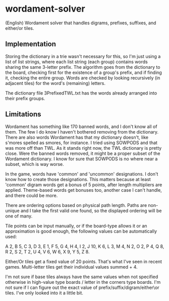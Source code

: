 wordament-solver
================

(English) Wordament solver that handles digrams, prefixes, suffixes, and either/or tiles.

Implementation
--------------

Storing the dictionary in a trie wasn't necessary for this, so I'm just using a list of list strings, where each list string (each group) contains words sharing the same 3-letter prefix. The algorithm goes from the dictionary to the board, checking first for the existence of a group's prefix, and if finding it, checking the entire group. Words are checked by looking recursively (in adjacent tiles) for the word's (remaining) letters.

The dictionary file 3PrefixedTWL.txt has the words already arranged into their prefix groups.

Limitations
-----------

Wordament has something like 170 banned words, and I don't know all of them. The few I do know I haven't bothered removing from the dictionary. There are also words Wordament has that my dictionary doesn't, like s'mores spelled as smores, for instance. I tried using SOWPODS and that was more off than TWL. As it stands right now, the TWL dictionary is pretty close. Were the banned words removed, it might be a proper subset of the Wordament dictionary. I know for sure that SOWPODS is no where near a subset, which is way worse.

In the game, words have 'common' and 'uncommon' designations. I don't know how to create those designations. This matters because at least 'common' digram words get a bonus of 5 points, after length multipliers are applied. Theme-based words get bonuses too, another case I can't handle, and there could be more.

There are ordering options based on physical path length. Paths are non-unique and I take the first valid one found, so the displayed ordering will be one of many.

Tile points can be input manually, or if the board-type allows it or an approximation is good enough, the following values can be automatically used:

A 2, B 5, C 3, D 3, E 1, F 5, G 4, H 4, I 2, J 10, K 6, L 3, M 4, N 2, O 2, P 4, Q 8, R 2, S 2, T 2, U 4, V 6, W 6, X 9, Y 5, Z 8.

Either/Or tiles get a fixed value of 20 points. That's what I've seen in recent games.
Multi-letter tiles get their individual values summed + 4.
 

I'm not sure if base tiles always have the same values when not specified otherwise in high-value type boards / letter in the corners type boards. I'm not sure if I can figure out the exact value of prefix/suffix/digram/either\or tiles. I've only looked into it a little bit.